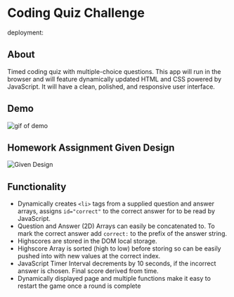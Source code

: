 # Coding Quiz Challenge

deployment:

## About
Timed coding quiz with multiple-choice questions. This app will run in the browser and will feature dynamically updated HTML and CSS powered by JavaScript. It will have a clean, polished, and responsive user interface.

## Demo
![gif of demo](/assets/images/demo_desktop.gif)

## Homework Assignment Given Design

![Given Design](./assets/images/given.gif)

## Functionality
- Dynamically creates ```<li>``` tags from a supplied question and answer arrays, assigns ```id="correct"``` to the correct answer for to be read by JavaScript.
- Question and Answer (2D) Arrays can easily be concatenated to. To mark the correct answer add ```correct:``` to the prefix of the answer string.
- Highscores are stored in the DOM local storage.
- Highscore Array is sorted (high to low) before storing so can be easily pushed into with new values at the correct index.
- JavaScript Timer Interval decrements by 10 seconds, if the incorrect answer is chosen. Final score derived from time.
- Dynamically displayed page and multiple functions make it easy to restart the game once a round is complete